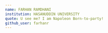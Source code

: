 ```yaml
---
name: FARHAN RAMDHANI
institution: HASANUDDIN UNIVERSITY
quote: U see me? I am Napoleon Born-to-party!
github_user: farhanr
---
```

